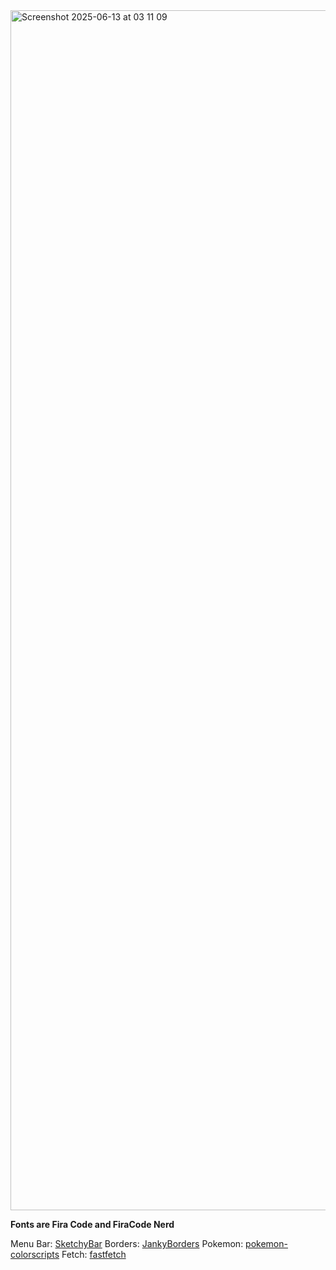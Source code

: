 <img width="1920" alt="Screenshot 2025-06-13 at 03 11 09" src="https://github.com/user-attachments/assets/6ba9426e-7e1f-49e0-a161-cd8baafa9354" />


**Fonts are Fira Code and FiraCode Nerd**

Menu Bar: [SketchyBar](https://github.com/FelixKratz/SketchyBar)
Borders: [JankyBorders](https://github.com/FelixKratz/JankyBorders)
Pokemon: [pokemon-colorscripts](https://gitlab.com/phoneybadger/pokemon-colorscripts)
Fetch: [fastfetch](https://github.com/fastfetch-cli/fastfetch)

